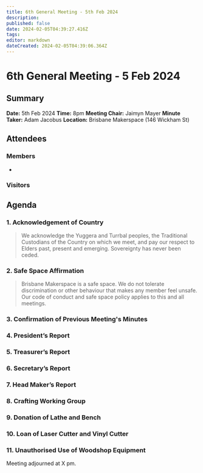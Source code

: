 ```yaml
---
title: 6th General Meeting - 5th Feb 2024
description: 
published: false
date: 2024-02-05T04:39:27.416Z
tags: 
editor: markdown
dateCreated: 2024-02-05T04:39:06.364Z
---
```


# 6th General Meeting - 5 Feb 2024
## Summary
**Date:** 5th Feb 2024 
**Time:** 8pm
**Meeting Chair:** Jaimyn Mayer
**Minute Taker:** Adam Jacobus
**Location:** Brisbane Makerspace (146 Wickham St)

## Attendees
### Members

- 

### Visitors


## Agenda

### 1. Acknowledgement of Country

> We acknowledge the Yuggera and Turrbal peoples, the Traditional Custodians of the Country on which we meet, and pay our respect to Elders past, present and emerging. Sovereignty has never been ceded.

### 2. Safe Space Affirmation
> Brisbane Makerspace is a safe space. We do not tolerate discrimination or other behaviour that makes any member feel unsafe. Our code of conduct and safe space policy applies to this and all meetings.

### 3. Confirmation of Previous Meeting's Minutes
### 4. President’s Report
### 5. Treasurer’s Report
### 6. Secretary’s Report
### 7. Head Maker’s Report
### 8. Crafting Working Group
### 9. Donation of Lathe and Bench
### 10. Loan of Laser Cutter and Vinyl Cutter
### 11. Unauthorised Use of Woodshop Equipment 

Meeting adjourned at X pm.